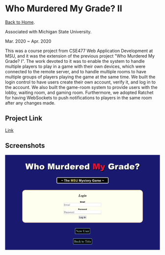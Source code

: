 # Who Murdered My Grade? II

[Back to Home](../../../README.md).

Associated with Michigan State University.

Mar. 2020 ~ Apr. 2020

This was a course project from CSE477 Web Application Development at MSU, and it was the extension of the previous project "Who Murdered My Grade? I". The work devoted to it was to enable the system to handle multiple players to play in a game with their own devices, which were connected to the remote server, and to handle multiple rooms to have multiple groups of players playing the game at the same time. We built the login control to have users create their own account, verify it, and log in to the account. We also built the game-room system to provide users with the lobby, waiting room, and gaming room. Furthermore, we adopted Ratchet for having WebSockets to push notifications to players in the same room after any changes made.

## Project Link

[Link](https://webdev.cse.msu.edu/~linchi16/project2/)

## Screenshots

![Login](./assets/login.png)
